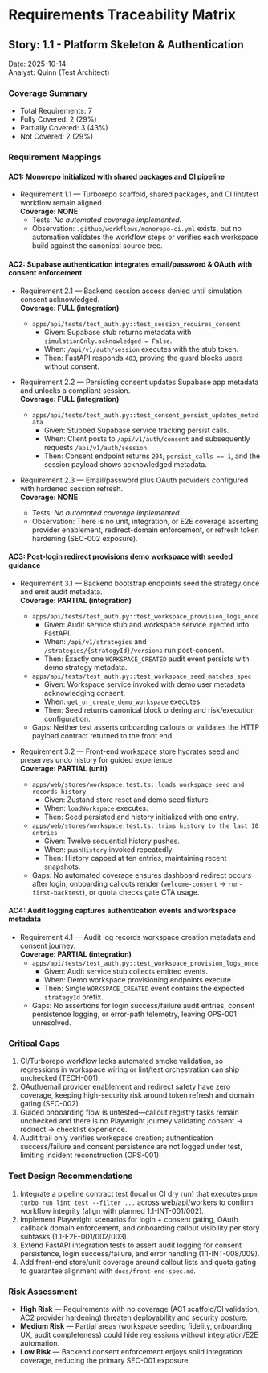 # Requirements Traceability Matrix

## Story: 1.1 - Platform Skeleton & Authentication

Date: 2025-10-14  
Analyst: Quinn (Test Architect)

### Coverage Summary

- Total Requirements: 7
- Fully Covered: 2 (29%)
- Partially Covered: 3 (43%)
- Not Covered: 2 (29%)

### Requirement Mappings

#### AC1: Monorepo initialized with shared packages and CI pipeline

- Requirement 1.1 — Turborepo scaffold, shared packages, and CI lint/test workflow remain aligned.  
  **Coverage: NONE**  
  - Tests: _No automated coverage implemented._  
  - Observation: `.github/workflows/monorepo-ci.yml` exists, but no automation validates the workflow steps or verifies each workspace build against the canonical source tree.

#### AC2: Supabase authentication integrates email/password & OAuth with consent enforcement

- Requirement 2.1 — Backend session access denied until simulation consent acknowledged.  
  **Coverage: FULL (integration)**  
  - `apps/api/tests/test_auth.py::test_session_requires_consent`  
    - Given: Supabase stub returns metadata with `simulationOnly.acknowledged = False`.  
    - When: `/api/v1/auth/session` executes with the stub token.  
    - Then: FastAPI responds `403`, proving the guard blocks users without consent.

- Requirement 2.2 — Persisting consent updates Supabase app metadata and unlocks a compliant session.  
  **Coverage: FULL (integration)**  
  - `apps/api/tests/test_auth.py::test_consent_persist_updates_metadata`  
    - Given: Stubbed Supabase service tracking persist calls.  
    - When: Client posts to `/api/v1/auth/consent` and subsequently requests `/api/v1/auth/session`.  
    - Then: Consent endpoint returns `204`, `persist_calls == 1`, and the session payload shows acknowledged metadata.

- Requirement 2.3 — Email/password plus OAuth providers configured with hardened session refresh.  
  **Coverage: NONE**  
  - Tests: _No automated coverage implemented._  
  - Observation: There is no unit, integration, or E2E coverage asserting provider enablement, redirect-domain enforcement, or refresh token hardening (SEC-002 exposure).

#### AC3: Post-login redirect provisions demo workspace with seeded guidance

- Requirement 3.1 — Backend bootstrap endpoints seed the strategy once and emit audit metadata.  
  **Coverage: PARTIAL (integration)**  
  - `apps/api/tests/test_auth.py::test_workspace_provision_logs_once`  
    - Given: Audit service stub and workspace service injected into FastAPI.  
    - When: `/api/v1/strategies` and `/strategies/{strategyId}/versions` run post-consent.  
    - Then: Exactly one `WORKSPACE_CREATED` audit event persists with demo strategy metadata.  
  - `apps/api/tests/test_auth.py::test_workspace_seed_matches_spec`  
    - Given: Workspace service invoked with demo user metadata acknowledging consent.  
    - When: `get_or_create_demo_workspace` executes.  
    - Then: Seed returns canonical block ordering and risk/execution configuration.  
  - Gaps: Neither test asserts onboarding callouts or validates the HTTP payload contract returned to the front end.

- Requirement 3.2 — Front-end workspace store hydrates seed and preserves undo history for guided experience.  
  **Coverage: PARTIAL (unit)**  
  - `apps/web/stores/workspace.test.ts::loads workspace seed and records history`  
    - Given: Zustand store reset and demo seed fixture.  
    - When: `loadWorkspace` executes.  
    - Then: Seed persisted and history initialized with one entry.  
  - `apps/web/stores/workspace.test.ts::trims history to the last 10 entries`  
    - Given: Twelve sequential history pushes.  
    - When: `pushHistory` invoked repeatedly.  
    - Then: History capped at ten entries, maintaining recent snapshots.  
  - Gaps: No automated coverage ensures dashboard redirect occurs after login, onboarding callouts render (`welcome-consent` → `run-first-backtest`), or quota checks gate CTA usage.

#### AC4: Audit logging captures authentication events and workspace metadata

- Requirement 4.1 — Audit log records workspace creation metadata and consent journey.  
  **Coverage: PARTIAL (integration)**  
  - `apps/api/tests/test_auth.py::test_workspace_provision_logs_once`  
    - Given: Audit service stub collects emitted events.  
    - When: Demo workspace provisioning endpoints execute.  
    - Then: Single `WORKSPACE_CREATED` event contains the expected `strategyId` prefix.  
  - Gaps: No assertions for login success/failure audit entries, consent persistence logging, or error-path telemetry, leaving OPS-001 unresolved.

### Critical Gaps

1. CI/Turborepo workflow lacks automated smoke validation, so regressions in workspace wiring or lint/test orchestration can ship unchecked (TECH-001).  
2. OAuth/email provider enablement and redirect safety have zero coverage, keeping high-security risk around token refresh and domain gating (SEC-002).  
3. Guided onboarding flow is untested—callout registry tasks remain unchecked and there is no Playwright journey validating consent → redirect → checklist experience.  
4. Audit trail only verifies workspace creation; authentication success/failure and consent persistence are not logged under test, limiting incident reconstruction (OPS-001).

### Test Design Recommendations

1. Integrate a pipeline contract test (local or CI dry run) that executes `pnpm turbo run lint test --filter ...` across web/api/workers to confirm workflow integrity (align with planned 1.1-INT-001/002).  
2. Implement Playwright scenarios for login + consent gating, OAuth callback domain enforcement, and onboarding callout visibility per story subtasks (1.1-E2E-001/002/003).  
3. Extend FastAPI integration tests to assert audit logging for consent persistence, login success/failure, and error handling (1.1-INT-008/009).  
4. Add front-end store/unit coverage around callout lists and quota gating to guarantee alignment with `docs/front-end-spec.md`.

### Risk Assessment

- **High Risk** — Requirements with no coverage (AC1 scaffold/CI validation, AC2 provider hardening) threaten deployability and security posture.  
- **Medium Risk** — Partial areas (workspace seeding fidelity, onboarding UX, audit completeness) could hide regressions without integration/E2E automation.  
- **Low Risk** — Backend consent enforcement enjoys solid integration coverage, reducing the primary SEC-001 exposure.
